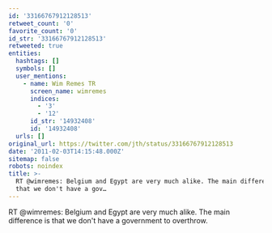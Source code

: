 ```yaml
---
id: '33166767912128513'
retweet_count: '0'
favorite_count: '0'
id_str: '33166767912128513'
retweeted: true
entities:
  hashtags: []
  symbols: []
  user_mentions:
    - name: Wim Remes TR
      screen_name: wimremes
      indices:
        - '3'
        - '12'
      id_str: '14932408'
      id: '14932408'
  urls: []
original_url: https://twitter.com/jth/status/33166767912128513
date: '2011-02-03T14:15:48.000Z'
sitemap: false
robots: noindex
title: >-
  RT @wimremes: Belgium and Egypt are very much alike. The main difference is
  that we don't have a gov…
---
```


RT @wimremes: Belgium and Egypt are very much alike. The main difference is that we don't have a government to overthrow.